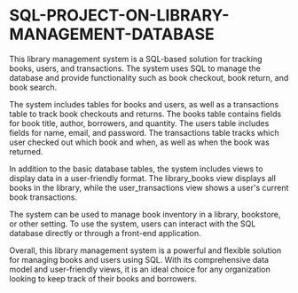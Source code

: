 # SQL-PROJECT-ON-LIBRARY-MANAGEMENT-DATABASE
This library management system is a SQL-based solution for tracking books, users, and transactions. The system uses SQL to manage the database and provide functionality such as book checkout, book return, and book search.

The system includes tables for books and users, as well as a transactions table to track book checkouts and returns. The books table contains fields for book title, author, borrowers, and quantity. The users table includes fields for name, email, and password. The transactions table tracks which user checked out which book and when, as well as when the book was returned.

In addition to the basic database tables, the system includes views to display data in a user-friendly format. The library_books view displays all books in the library, while the user_transactions view shows a user's current book transactions.

The system can be used to manage book inventory in a library, bookstore, or other setting. To use the system, users can interact with the SQL database directly or through a front-end application.

Overall, this library management system is a powerful and flexible solution for managing books and users using SQL. With its comprehensive data model and user-friendly views, it is an ideal choice for any organization looking to keep track of their books and borrowers.
